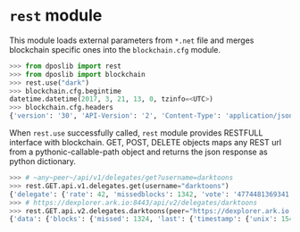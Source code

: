 # `rest` module

This module loads external parameters from `*.net` file and merges blockchain specific ones into the `blockchain.cfg` module.

```python
>>> from dposlib import rest
>>> from dposlib import blockchain
>>> rest.use("dark")
>>> blockchain.cfg.begintime
datetime.datetime(2017, 3, 21, 13, 0, tzinfo=<UTC>)
>>> blockchain.cfg.headers
{'version': '30', 'API-Version': '2', 'Content-Type': 'application/json; charset=utf-8', 'nethash': '2a44f340d76ffc3df204c5f38cd355b7496c9065a1ade2ef92071436bd72e867'}
```

When `rest.use` successfully called, `rest` module provides RESTFULL interface with blockchain. GET, POST, DELETE objects maps any REST url from a pythonic-callable-path object and returns the json response as python dictionary.

```python
>>> # ~any~peer~/api/v1/delegates/get?username=darktoons
>>> rest.GET.api.v1.delegates.get(username="darktoons")
{'delegate': {'rate': 42, 'missedblocks': 1342, 'vote': '4774481369341', 'username': 'darktoons', 'address': 'D7seWn8JLVwX4nHd9hh2Lf7gvZNiRJ7qLk', 'approval': 0.04, 'publicKey': '03a02b9d5fdd1307c2ee4652ba54d492d1fd11a7d1bb3f3a44c4a05e79f19de933', 'producedblocks': 9061, 'productivity': 87.1}, 'success': True}
>>> # https://dexplorer.ark.io:8443/api/v2/delegates/darktoons
>>> rest.GET.api.v2.delegates.darktoons(peer="https://dexplorer.ark.io:8443")
{'data': {'blocks': {'missed': 1324, 'last': {'timestamp': {'unix': 1547903162, 'epoch': 57801962, 'human': '2019-01-19T13:06:02.000Z'}, 'height': 1258744, 'id': '12164145821698517518'}, 'produced': 9060}, 'username': 'darktoons', 'address': 'D7seWn8JLVwX4nHd9hh2Lf7gvZNiRJ7qLk', 'forged': {'fees': 8826761584, 'total': 1820826761584, 'rewards': 1812000000000}, 'votes': 4774281369341, 'publicKey': '03a02b9d5fdd1307c2ee4652ba54d492d1fd11a7d1bb3f3a44c4a05e79f19de933', 'production': {'approval': 0.04, 'productivity': 87.25}, 'rank': 42}}
```
